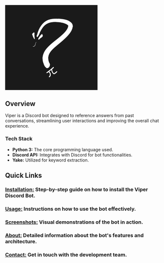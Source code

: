 <img src="viper.png" alt="Viper Discord Bot" width="300"/>

## Overview
Viper is a Discord bot designed to reference answers from past conversations, streamlining user interactions and improving the overall chat experience.

### Tech Stack
- **Python 3:** The core programming language used.
- **Discord API:** Integrates with Discord for bot functionalities.
- **Yake:** Utilized for keyword extraction.

## Quick Links
### [**Installation:**](installation.md) Step-by-step guide on how to install the Viper Discord Bot.
### [**Usage:**](usage.md) Instructions on how to use the bot effectively.
### [**Screenshots:**](screenshots.md) Visual demonstrations of the bot in action.
### [**About:**](about.md) Detailed information about the bot's features and architecture.
### [**Contact:**](contact.md) Get in touch with the development team.